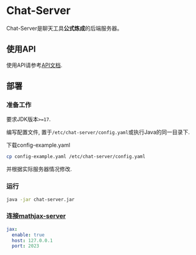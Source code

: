 # Chat-Server

Chat-Server是聊天工具**公式炼成**的后端服务器。

## 使用API

使用API请参考[API文档](https://github.com/formula-forge/chat-server-doc/tree/main/docs/doc1).

## 部署

### 准备工作

要求JDK版本`>=17`.

编写配置文件, 置于`/etc/chat-server/config.yaml`或执行Java的同一目录下.

下载config-example.yaml

```bash
cp config-example.yaml /etc/chat-server/config.yaml
```

并根据实际服务器情况修改.

### 运行

```bash
java -jar chat-server.jar
```

### 连接[mathjax-server](https://github.com/formula-forge/mathjax-server)

```yaml
jax:
  enable: true
  host: 127.0.0.1
  port: 2023
```
